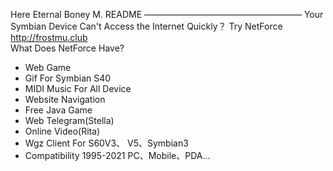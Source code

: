 Here Eternal Boney M. README
——————————————————
Your Symbian Device Can't 
Access the Internet Quickly？
Try NetForce http://frostmu.club</br>
What Does NetForce Have?
- Web Game
- Gif For Symbian S40
- MIDI Music For All Device
- Website Navigation
- Free Java Game
- Web Telegram(Stella)
- Online Video(Rita)
- Wgz Client For S60V3、
V5、Symbian3
- Compatibility 1995-2021
PC、Mobile、PDA…

